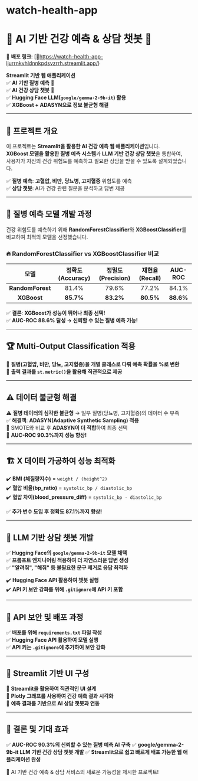 # watch-health-app

# 🏥 AI 기반 건강 예측 & 상담 챗봇 🚀

🔗 **배포 링크**: [🚀https://watch-health-app-ljurrnkvhldnnkpdsvzrrh.streamlit.app/)  


**Streamlit 기반 웹 애플리케이션**  
✅ **AI 기반 질병 예측** 🤖  
✅ **AI 건강 상담 챗봇** 💬  
✅ **Hugging Face LLM(`google/gemma-2-9b-it`) 활용**  
✅ **XGBoost + ADASYN으로 정보 불균형 해결**  

---

## 📌 프로젝트 개요

이 프로젝트는 **Streamlit을 활용한 AI 건강 예측 웹 애플리케이션**입니다.  
**XGBoost 모델을 활용한 질병 예측 시스템**과 **LLM 기반 건강 상담 챗봇**을 통합하여,  
사용자가 자신의 건강 위험도를 예측하고 필요한 상담을 받을 수 있도록 설계되었습니다.

✅ **질병 예측**: **고혈압, 비만, 당뇨병, 고지혈증** 위험도를 예측  
✅ **상담 챗봇**: AI가 건강 관련 질문을 분석하고 답변 제공  


---

## 🔬 질병 예측 모델 개발 과정

건강 위험도를 예측하기 위해 **RandomForestClassifier**와 **XGBoostClassifier**를 비교하여 최적의 모델을 선정했습니다.

### 🔥 **RandomForestClassifier vs XGBoostClassifier 비교**
| 모델  | 정확도 (Accuracy) | 정밀도 (Precision) | 재현율 (Recall) | AUC-ROC |
|:----:|:------------:|:------------:|:------------:|:--------:|
| **RandomForest** | 81.4% | 79.6% | 77.2% | 84.1%  |
| **XGBoost** | **85.7%** | **83.2%** | **80.5%** | **88.6%** |

✅ **결론**: **XGBoost가 성능이 뛰어나 최종 선택!**  
✅ **AUC-ROC 88.6% 달성 → 신뢰할 수 있는 질병 예측 가능!**  

---

## 🏆 Multi-Output Classification 적용

📌 **질병(고혈압, 비만, 당뇨, 고지혈증)을 개별 클래스로 다뤄 예측 확률을 %로 변환**  
📌 **출력 결과를 `st.metric()`을 활용해 직관적으로 제공**  

---

## ⚠️ 데이터 불균형 해결

⚠️ **질병 데이터의 심각한 불균형** → 일부 질병(당뇨병, 고지혈증)의 데이터 수 부족  
✅ **해결책**: **ADASYN(Adaptive Synthetic Sampling) 적용**  
📌 SMOTE와 비교 후 **ADASYN이 더 적합**하여 최종 선택  
📌 **AUC-ROC 90.3%까지 성능 향상!**  

---

## 🏗 X 데이터 가공하여 성능 최적화

✔️ **BMI (체질량지수)** = `weight / (height^2)`  
✔️ **혈압 비율(bp_ratio)** = `systolic_bp / diastolic_bp`  
✔️ **혈압 차이(blood_pressure_diff)** = `systolic_bp - diastolic_bp`  

✅ **추가 변수 도입 후 정확도 87.1%까지 향상!**  

---

## 💬 LLM 기반 상담 챗봇 개발

✅ **Hugging Face의 `google/gemma-2-9b-it` 모델 채택**  
✅ **프롬프트 엔지니어링 적용하여 더 자연스러운 답변 생성**  
✅ **"알려줘", "해줘" 등 불필요한 문구 제거로 응답 최적화**  

✔️ **Hugging Face API 활용하여 챗봇 실행**  
✔️ **API 키 보안 강화를 위해 `.gitignore`에 API 키 포함**  

---

## 🔐 API 보안 및 배포 과정

✅ **배포를 위해 `requirements.txt` 파일 작성**  
✅ **Hugging Face API 활용하여 모델 실행**  
✅ **API 키는 `.gitignore`에 추가하여 보안 강화**  

---

## 🚀 Streamlit 기반 UI 구성

📌 **Streamlit을 활용하여 직관적인 UI 설계**  
📌 **Plotly 그래프를 사용하여 건강 예측 결과 시각화**  
📌 **예측 결과를 기반으로 AI 상담 챗봇과 연동**  

---
## 🎯 결론 및 기대 효과

✅ **AUC-ROC 90.3%의 신뢰할 수 있는 질병 예측 AI 구축**
✅ **google/gemma-2-9b-it LLM 기반 건강 상담 챗봇 개발**
✅ **Streamlit으로 쉽고 빠르게 배포 가능한 웹 애플리케이션 완성**

🚀 AI 기반 건강 예측 & 상담 서비스의 새로운 가능성을 제시한 프로젝트!



